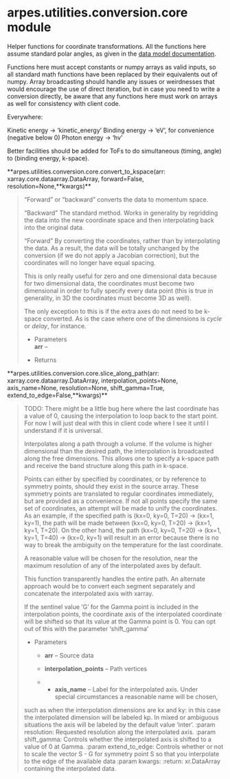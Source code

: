 # arpes.utilities.conversion.core module

Helper functions for coordinate transformations. All the functions here
assume standard polar angles, as given in the [data model
documentation](https://arpes.netlify.com/#/spectra).

Functions here must accept constants or numpy arrays as valid inputs, so
all standard math functions have been replaced by their equivalents out
of numpy. Array broadcasting should handle any issues or weirdnesses
that would encourage the use of direct iteration, but in case you need
to write a conversion directly, be aware that any functions here must
work on arrays as well for consistency with client code.

Everywhere:

Kinetic energy -\> ‘kinetic\_energy’ Binding energy -\> ‘eV’, for
convenience (negative below 0) Photon energy -\> ‘hv’

Better facilities should be added for ToFs to do simultaneous (timing,
angle) to (binding energy, k-space).

**arpes.utilities.conversion.core.convert\_to\_kspace(arr:
xarray.core.dataarray.DataArray, forward=False,
resolution=None,**kwargs)\*\*

> “Forward” or “backward” converts the data to momentum space.
> 
> “Backward” The standard method. Works in generality by regridding the
> data into the new coordinate space and then interpolating back into
> the original data.
> 
> “Forward” By converting the coordinates, rather than by interpolating
> the data. As a result, the data will be totally unchanged by the
> conversion (if we do not apply a Jacobian correction), but the
> coordinates will no longer have equal spacing.
> 
> This is only really useful for zero and one dimensional data because
> for two dimensional data, the coordinates must become two dimensional
> in order to fully specify every data point (this is true in
> generality, in 3D the coordinates must become 3D as well).
> 
> The only exception to this is if the extra axes do not need to be
> k-space converted. As is the case where one of the dimensions is
> *cycle* or *delay*, for instance.
> 
>   - Parameters  
>     **arr** –
> 
>   - Returns

**arpes.utilities.conversion.core.slice\_along\_path(arr:
xarray.core.dataarray.DataArray, interpolation\_points=None,
axis\_name=None, resolution=None, shift\_gamma=True,
extend\_to\_edge=False,**kwargs)\*\*

> TODO: There might be a little bug here where the last coordinate has a
> value of 0, causing the interpolation to loop back to the start point.
> For now I will just deal with this in client code where I see it until
> I understand if it is universal.
> 
> Interpolates along a path through a volume. If the volume is higher
> dimensional than the desired path, the interpolation is broadcasted
> along the free dimensions. This allows one to specify a k-space path
> and receive the band structure along this path in k-space.
> 
> Points can either by specified by coordinates, or by reference to
> symmetry points, should they exist in the source array. These symmetry
> points are translated to regular coordinates immediately, but are
> provided as a convenience. If not all points specify the same set of
> coordinates, an attempt will be made to unify the coordinates. As an
> example, if the specified path is (kx=0, ky=0, T=20) -\> (kx=1, ky=1),
> the path will be made between (kx=0, ky=0, T=20) -\> (kx=1, ky=1,
> T=20). On the other hand, the path (kx=0, ky=0, T=20) -\> (kx=1, ky=1,
> T=40) -\> (kx=0, ky=1) will result in an error because there is no way
> to break the ambiguity on the temperature for the last coordinate.
> 
> A reasonable value will be chosen for the resolution, near the maximum
> resolution of any of the interpolated axes by default.
> 
> This function transparently handles the entire path. An alternate
> approach would be to convert each segment separately and concatenate
> the interpolated axis with xarray.
> 
> If the sentinel value ‘G’ for the Gamma point is included in the
> interpolation points, the coordinate axis of the interpolated
> coordinate will be shifted so that its value at the Gamma point is 0.
> You can opt out of this with the parameter ‘shift\_gamma’
> 
>   - Parameters
>     
>       - **arr** – Source data
>     
>       - **interpolation\_points** – Path vertices
>     
>       -   - **axis\_name** – Label for the interpolated axis. Under  
>             special circumstances a reasonable name will be chosen,
> 
> such as when the interpolation dimensions are kx and ky: in this case
> the interpolated dimension will be labeled kp. In mixed or ambiguous
> situations the axis will be labeled by the default value ‘inter’.
> :param resolution: Requested resolution along the interpolated axis.
> :param shift\_gamma: Controls whether the interpolated axis is shifted
> to a value of 0 at Gamma. :param extend\_to\_edge: Controls whether or
> not to scale the vector S - G for symmetry point S so that you
> interpolate to the edge of the available data :param kwargs: :return:
> xr.DataArray containing the interpolated data.
